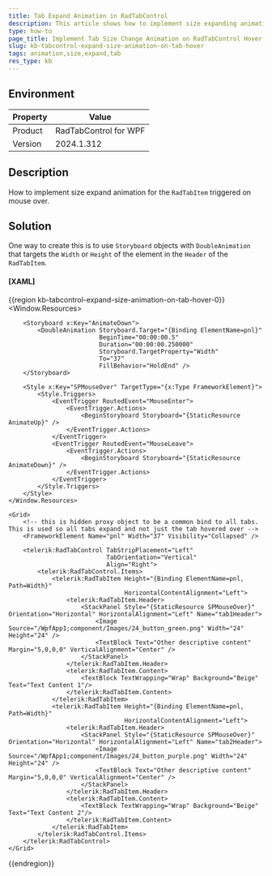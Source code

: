 ```yaml
---
title: Tab Expand Animation in RadTabControl
description: This article shows how to implement size expanding animation when you mouse over a RadTabItem
type: how-to
page_title: Implement Tab Size Change Animation on RadTabControl Hover
slug: kb-tabcontrol-expand-size-animation-on-tab-hover
tags: animation,size,expand,tab
res_type: kb
---
```


## Environment

| Property | Value |
|---|---|
| Product | RadTabControl for WPF |
| Version | 2024.1.312 |

## Description

How to implement size expand animation for the `RadTabItem` triggered on mouse over.

## Solution

One way to create this is to use `Storyboard` objects with `DoubleAnimation` that targets the `Width` or `Height` of the element in the `Header` of the `RadTabItem`.

#### __[XAML]__
{{region kb-tabcontrol-expand-size-animation-on-tab-hover-0}}
	<Window.Resources>
		<Storyboard x:Key="AnimateUp">
			<DoubleAnimation Storyboard.Target="{Binding ElementName=pnl}"
							 BeginTime="00:00:00.20"
							 Duration="00:00:00.250000"
							 Storyboard.TargetProperty="Width"
							 To="200"
							 FillBehavior="HoldEnd" />
		</Storyboard>

		<Storyboard x:Key="AnimateDown">
			<DoubleAnimation Storyboard.Target="{Binding ElementName=pnl}"
							 BeginTime="00:00:00.5"
							 Duration="00:00:00.250000"
							 Storyboard.TargetProperty="Width"
							 To="37"
							 FillBehavior="HoldEnd" />
		</Storyboard>
		
		<Style x:Key="SPMouseOver" TargetType="{x:Type FrameworkElement}">            
			<Style.Triggers>
				<EventTrigger RoutedEvent="MouseEnter">
					<EventTrigger.Actions>
						<BeginStoryboard Storyboard="{StaticResource AnimateUp}" />
					</EventTrigger.Actions>
				</EventTrigger>
				<EventTrigger RoutedEvent="MouseLeave">
					<EventTrigger.Actions>
						<BeginStoryboard Storyboard="{StaticResource AnimateDown}" />
					</EventTrigger.Actions>
				</EventTrigger>
			</Style.Triggers>
		</Style>	
	</Window.Resources>

	<Grid>
		<!-- this is hidden proxy object to be a common bind to all tabs.  This is used so all tabs expand and not just the tab hovered over -->
		<FrameworkElement Name="pnl" Width="37" Visibility="Collapsed" />

		<telerik:RadTabControl TabStripPlacement="Left"
							   TabOrientation="Vertical"
							   Align="Right">
			<telerik:RadTabControl.Items>
				<telerik:RadTabItem Height="{Binding ElementName=pnl, Path=Width}" 
									HorizontalContentAlignment="Left">				  
					<telerik:RadTabItem.Header>
						<StackPanel Style="{StaticResource SPMouseOver}" Orientation="Horizontal" HorizontalAlignment="Left" Name="tab1Header">
							<Image Source="/WpfApp1;component/Images/24_button_green.png" Width="24" Height="24" />
							<TextBlock Text="Other descriptive content" Margin="5,0,0,0" VerticalAlignment="Center" />
						</StackPanel>
					</telerik:RadTabItem.Header>				               
					<telerik:RadTabItem.Content>					
						<TextBlock TextWrapping="Wrap" Background="Beige" Text="Text Content 1"/>
					</telerik:RadTabItem.Content>
				</telerik:RadTabItem>
				<telerik:RadTabItem Height="{Binding ElementName=pnl, Path=Width}"
									HorizontalContentAlignment="Left">
					<telerik:RadTabItem.Header>
						<StackPanel Style="{StaticResource SPMouseOver}" Orientation="Horizontal" HorizontalAlignment="Left" Name="tab2Header">
							<Image Source="/WpfApp1;component/Images/24_button_purple.png" Width="24" Height="24" />
							<TextBlock Text="Other descriptive content" Margin="5,0,0,0" VerticalAlignment="Center" />
						</StackPanel>
					</telerik:RadTabItem.Header>
					<telerik:RadTabItem.Content>
						<TextBlock TextWrapping="Wrap" Background="Beige" Text="Text Content 2"/>
					</telerik:RadTabItem.Content>
				</telerik:RadTabItem>
			</telerik:RadTabControl.Items>
		</telerik:RadTabControl>
	</Grid>
{{endregion}}


